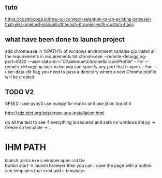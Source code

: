 ## tuto 
https://cosmocode.io/how-to-connect-selenium-to-an-existing-browser-that-was-opened-manually/#launch-browser-with-custom-flags

## what have been done to launch project
add chrome.exe in %PATH% of windows environment variable
pip install all the requirements in requirements.txt
chrome.exe --remote-debugging-port=9222 --user-data-dir="C:\selenum\ChromeScraperProfile"
    - For --remote-debugging-port value you can specify any port that is open.
    - For --user-data-dir flag you need to pass a directory where a new Chrome profile will be created

## TODO V2
SPEED :
use pypy3
use numpy for matrix and use jit on top of it

http://sdz.tdct.org/sdz/creer-une-installation.html

do all the test to see if everything is secured and safe
no windows init.py -> freeze
no template -> ...

# IHM PATH

launch parcs.exe
    a window open :cd De  
    button start -> launch browser
        then you can :
            save the page with a button
            see templates that exist 
            add a templates